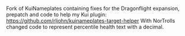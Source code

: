 Fork of KuiNameplates containing fixes for the Dragonflight expansion, prepatch and code to help my Kui plugin: https://github.com/rljohn/kuinameplates-target-helper
With NorTrolls changed code to represent percentile health text with a decimal.
